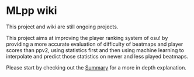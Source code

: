 # MLpp wiki
This project and wiki are still ongoing projects.

This project aims at improving the player ranking system of osu! by providing a more accurate evaluation of difficulty of beatmaps and player scores than ppv2, using statistics first and then using machine learning to interpolate and predict those statistics on newer and less played beatmaps.

Please start by checking out the [Summary](Summary.md) for a more in depth explanation.
